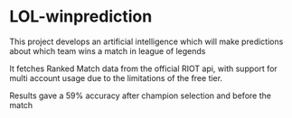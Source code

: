 # LOL-winprediction
This project develops an artificial intelligence which will make predictions about which team wins a match in league of legends


It fetches Ranked Match data from the official RIOT api, with support for multi account usage due to the limitations of the free tier.

Results gave a 59% accuracy after champion selection and before the match

